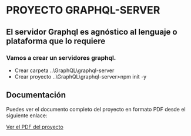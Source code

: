 # PROYECTO GRAPHQL-SERVER

## El servidor Graphql es agnóstico al lenguaje o plataforma que lo requiere

### Vamos a crear un servidores graphql.
* Crear carpeta ..\GraphQL\graphql-server
* Crear proyecto ..\GraphQL\graphql-server>npm init -y

## Documentación

Puedes ver el documento completo del proyecto en formato PDF desde el siguiente enlace:

<a href="https://github.com/wlopera/graphql-server/blob/a5958563519f24ec54f550bb6dcd048276c15cee/doc/graphql-server.pdf" target="_blank">Ver el PDF del proyecto</a>
